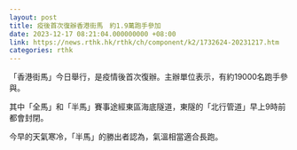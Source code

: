 ```yaml
---
layout: post
title: 疫後首次復辦香港街馬　約1.9萬跑手參加
date: 2023-12-17 08:21:04.000000000 +08:00
link: https://news.rthk.hk/rthk/ch/component/k2/1732624-20231217.htm
categories: rthk
---
```


「香港街馬」今日舉行，是疫情後首次復辦。主辦單位表示，有約19000名跑手參與。

其中「全馬」和「半馬」賽事途經東區海底隧道，東隧的「北行管道」早上9時前都會封閉。

今早的天氣寒冷，「半馬」的勝出者認為，氣溫相當適合長跑。
